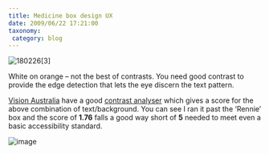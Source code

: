 ```yaml
---
title: Medicine box design UX
date: 2009/06/22 17:21:00
taxonomy: 
 category: blog 
---
```


![180226[3]](http://lh5.ggpht.com/_-8eBgLSYyzA/Sj-9sTikFXI/AAAAAAAAEcY/OgmVQlKFxtI/180226310.jpg?imgmax=800)

White on orange – not the best of contrasts. You need good contrast to provide the edge detection that lets the eye discern the text pattern.

[Vision Australia](http://www.visionaustralia.org.au/info.aspx?page=520) have a good [contrast analyser](http://www.visionaustralia.org.au/info.aspx?page=628) which gives a score for the above combination of text/background. You can see I ran it past the ‘Rennie’ box and the score of **1.76** falls a good way short of **5** needed to meet even a basic accessibility standard.

![image](http://lh3.ggpht.com/_-8eBgLSYyzA/Sj_xyj5FVSI/AAAAAAAAEkE/dZB0Rxrmci4/image%5B4%5D.png?imgmax=800)

